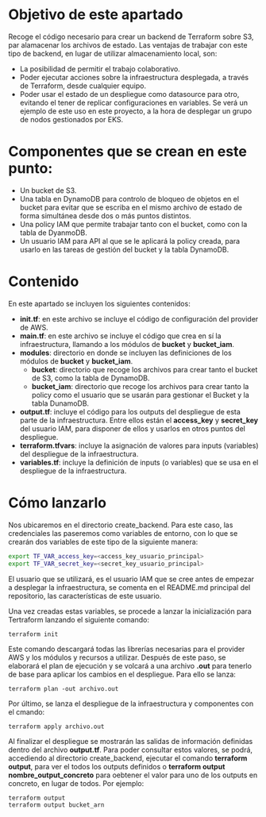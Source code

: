 # Objetivo de este apartado

Recoge el código necesario para crear un backend de Terraform sobre S3, par alamacenar los archivos de estado. Las ventajas de trabajar con este tipo de backend, en lugar de utilizar almacenamiento local, son:
- La posibilidad de permitir el trabajo colaborativo.
- Poder ejecutar acciones sobre la infraestructura desplegada, a través de Terraform, desde cualquier equipo.
- Poder usar el estado de un despliegue como datasource para otro, evitando el tener de replicar configuraciones en variables. Se verá un ejemplo de este uso en este proyecto, a la hora de desplegar un grupo de nodos gestionados por EKS.

# Componentes que se crean en este punto:

- Un bucket de S3.
- Una tabla en DynamoDB para controlo de bloqueo de objetos en el bucket para evitar que se escriba en el mismo archivo de estado de forma simultánea desde dos o más puntos distintos.
- Una policy IAM que permite trabajar tanto con el bucket, como con la tabla de DyanmoDB.
- Un usuario IAM para API al que se le aplicará la policy creada, para usarlo en las tareas de gestión del bucket y la tabla DynamoDB.

# Contenido

En este apartado se incluyen los siguientes contenidos:
- **init.tf**: en este archivo se incluye el código de configuración del provider de AWS.
- **main.tf**: en este archivo se incluye el código que crea en sí la infraestructura, llamando a los módulos de **bucket** y **bucket_iam**.
- **modules**: directorio en donde se incluyen las definiciones de los módulos de **bucket** y **bucket_iam**.
  - **bucket**: directorio que recoge los archivos para crear tanto el bucket de S3, como la tabla de DynamoDB.
  - **bucket_iam**: directorio que recoge los archivos para crear tanto la policy como el usuario que se usarán para gestionar el Bucket y la tabla DunamoDB.
- **output.tf**: incluye el código para los outputs del despliegue de esta parte de la infraestructura. Entre ellos están el **access_key** y **secret_key** del usuario IAM, para disponer de ellos y usarlos en otros puntos del despliegue.
- **terraform.tfvars**: incluye la asignación de valores para inputs (variables) del despliegue de la infraestructura.
- **variables.tf**: incluye la definición de inputs (o variables) que se usa en el despliegue de la infraestructura.

# Cómo lanzarlo

Nos ubicaremos en el directorio create_backend. Para este caso, las credenciales las paseremos como variables de entorno, con lo que se crearán dos variables de este tipo de la siguiente manera:

```bash
export TF_VAR_access_key=<access_key_usuario_principal>
export TF_VAR_secret_key=<secret_key_usuario_principal>
```
El usuario que se utilizará, es el usuario IAM que se cree antes de empezar a desplegar la infraestructura, se comenta en el README.md principal del repositorio, las características de este usuario.

Una vez creadas estas variables, se procede a lanzar la inicialización para Tertraform lanzando el siguiente comando:
```hcl
terraform init
```
Este comando descargará todas las librerías necesarias para el provider AWS y los módulos y recursos a utilizar.
Después de este paso, se elaborará el plan de ejecución y se volcará a una archivo **.out** para tenerlo de base para aplicar los cambios en el despliegue. Para ello se lanza:
```hcl
terraform plan -out archivo.out
```
Por último, se lanza el despliegue de la infraestructura y componentes con el cmando:
```hcl
terraform apply archivo.out
```
Al finalizar el despliegue se mostrarán las salidas de información definidas dentro del archivo **output.tf**. Para poder consultar estos valores, se podrá, accediendo al directorio create_backend, ejecutar el comando **terraform output**, para ver el todos los outputs definidos o **terraform output nombre_output_concreto** para oebtener el valor para uno de los outputs en concreto, en lugar de todos. Por ejemplo:
```hcl
terraform output
terraform output bucket_arn
```


